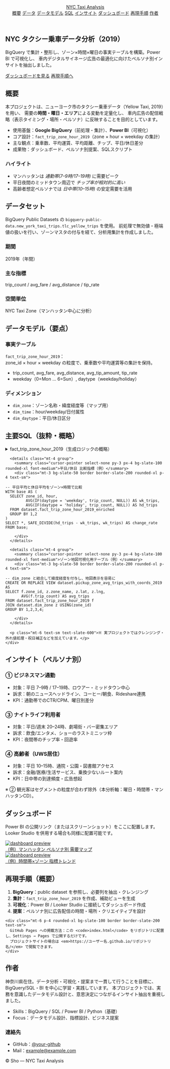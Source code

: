 <!doctype html>
<html lang="ja" class="scroll-smooth">
<head>
  <meta charset="utf-8" />
  <meta name="viewport" content="width=device-width, initial-scale=1" />
  <title>NYC Taxi Analysis | Sho</title>
  <meta name="description" content="BigQuery × Power BI で行った NYC タクシー2019年データの分析。ゾーン×時間×曜日の事実テーブル、ペルソナ別インサイト、広告施策の提案まで。" />
  <meta property="og:title" content="NYC Taxi Analysis | Sho" />
  <meta property="og:description" content="BigQuery × Power BI で行った NYC タクシー2019年データの分析。ゾーン×時間×曜日の事実テーブル、ペルソナ別インサイト、広告施策の提案まで。" />
  <meta property="og:type" content="website" />
  <meta property="og:url" content="https://example.github.io/nyc-taxi-analysis/" />
  <meta property="og:image" content="https://images.unsplash.com/photo-1518306727298-4c97f54bd86f?q=80&w=1200&auto=format&fit=crop" />
  <link rel="icon" href="data:image/svg+xml,<svg xmlns='http://www.w3.org/2000/svg' viewBox='0 0 100 100'><text y='0.9em' font-size='90'>🚕</text></svg>">
  <!-- Tailwind (Play CDN: 手軽さ優先／本番ではビルド推奨) -->
  <script src="https://cdn.tailwindcss.com"></script>
  <script>
    tailwind.config = {
      theme: {
        extend: {
          fontFamily: {
            sans: ["Inter", "system-ui", "-apple-system", "Segoe UI", "Noto Sans JP", "sans-serif"],
          },
        }
      }
    }
  </script>
  <style>
    /* コードブロックを少し見やすく */
    pre { white-space: pre-wrap; }
  </style>
</head>
<body class="bg-slate-50 text-slate-800">
  <!-- Header -->
  <header class="sticky top-0 z-40 backdrop-blur bg-white/75 border-b border-slate-200">
    <div class="max-w-6xl mx-auto px-4 py-3 flex items-center justify-between">
      <a href="#top" class="font-semibold">NYC Taxi Analysis</a>
      <nav class="hidden md:flex gap-6 text-sm">
        <a href="#overview" class="hover:text-slate-900">概要</a>
        <a href="#dataset" class="hover:text-slate-900">データ</a>
        <a href="#model" class="hover:text-slate-900">データモデル</a>
        <a href="#queries" class="hover:text-slate-900">SQL</a>
        <a href="#insights" class="hover:text-slate-900">インサイト</a>
        <a href="#dashboard" class="hover:text-slate-900">ダッシュボード</a>
        <a href="#repro" class="hover:text-slate-900">再現手順</a>
        <a href="#about" class="hover:text-slate-900">作者</a>
      </nav>
    </div>
  </header>

  <!-- Hero -->
  <section id="top" class="relative">
    <div class="absolute inset-0 bg-[url('https://images.unsplash.com/photo-1488747279002-c8523379faaa?q=80&w=1600&auto=format&fit=crop')] bg-cover bg-center opacity-30"></div>
    <div class="max-w-6xl mx-auto px-4 py-20 md:py-28 relative">
      <h1 class="text-3xl md:text-5xl font-bold tracking-tight">NYC タクシー乗車データ分析（2019）</h1>
      <p class="mt-4 md:text-lg text-slate-700 max-w-3xl">BigQuery で集計・整形し、<span class="font-semibold">ゾーン×時間×曜日</span>の事実テーブルを構築。Power BI で可視化し、
        車内デジタルサイネージ広告の最適化に向けたペルソナ別インサイトを抽出しました。</p>
      <div class="mt-6 flex gap-3">
        <a href="#dashboard" class="px-4 py-2 rounded-xl bg-slate-900 text-white hover:opacity-90">ダッシュボードを見る</a>
        <a href="#repro" class="px-4 py-2 rounded-xl border border-slate-300 hover:bg-white">再現手順へ</a>
      </div>
    </div>
  </section>

  <!-- Overview -->
  <section id="overview" class="max-w-6xl mx-auto px-4 py-14">
    <div class="grid md:grid-cols-5 gap-8 items-start">
      <div class="md:col-span-3">
        <h2 class="text-2xl font-bold">概要</h2>
        <p class="mt-3 leading-7">本プロジェクトは、ニューヨーク市のタクシー乗車データ（Yellow Taxi, 2019）を用い、
          需要の<strong>時間・曜日・エリア</strong>による変動を定量化し、
          車内広告の配信戦略（表示タイミング・場所・ペルソナ）に反映することを目的としています。</p>
        <ul class="mt-4 list-disc pl-6 space-y-2">
          <li>使用基盤：<strong>Google BigQuery</strong>（前処理・集計）、<strong>Power BI</strong>（可視化）</li>
          <li>コア設計：<code class="bg-slate-100 px-1 rounded">fact_trip_zone_hour_2019</code>（zone × hour × weekday の集計）</li>
          <li>主な観点：乗車数、平均運賃、平均距離、チップ、平日/休日差分</li>
          <li>成果物：ダッシュボード、ペルソナ別提案、SQLスクリプト</li>
        </ul>
      </div>
      <aside class="md:col-span-2 bg-white border border-slate-200 rounded-2xl p-5 shadow-sm">
        <h3 class="font-semibold">ハイライト</h3>
        <ul class="mt-3 space-y-3 text-sm">
          <li>マンハッタンは <em>通勤帯(7–9時/17–19時)</em> に需要ピーク</li>
          <li>平日夜間のミッドタウン周辺で <em>チップ率が相対的に高い</em></li>
          <li>高齢者想定ペルソナでは <em>日中帯(10–15時)</em> の安定需要を活用</li>
        </ul>
      </aside>
    </div>
  </section>

  <!-- Dataset -->
  <section id="dataset" class="bg-white border-y border-slate-200">
    <div class="max-w-6xl mx-auto px-4 py-14">
      <h2 class="text-2xl font-bold">データセット</h2>
      <p class="mt-3">BigQuery Public Datasets の <code class="bg-slate-100 px-1 rounded">bigquery-public-data.new_york_taxi_trips.tlc_yellow_trips</code> を使用。
        前処理で無効値・極端値の扱いを行い、ゾーンマスタの付与を経て、分析用集計を作成しました。</p>
      <div class="mt-6 grid md:grid-cols-3 gap-6">
        <div class="p-5 rounded-2xl border border-slate-200 bg-slate-50">
          <h3 class="font-semibold">期間</h3>
          <p class="mt-2 text-sm">2019年（年間）</p>
        </div>
        <div class="p-5 rounded-2xl border border-slate-200 bg-slate-50">
          <h3 class="font-semibold">主な指標</h3>
          <p class="mt-2 text-sm">trip_count / avg_fare / avg_distance / tip_rate</p>
        </div>
        <div class="p-5 rounded-2xl border border-slate-200 bg-slate-50">
          <h3 class="font-semibold">空間単位</h3>
          <p class="mt-2 text-sm">NYC Taxi Zone（マンハッタン中心に分析）</p>
        </div>
      </div>
    </div>
  </section>

  <!-- Data Model -->
  <section id="model" class="max-w-6xl mx-auto px-4 py-14">
    <h2 class="text-2xl font-bold">データモデル（要点）</h2>
    <div class="mt-4 grid md:grid-cols-2 gap-6">
      <div class="p-5 rounded-2xl border border-slate-200 bg-white shadow-sm">
        <h3 class="font-semibold">事実テーブル</h3>
        <p class="mt-2 text-sm"><code>fact_trip_zone_hour_2019</code>：<br/>zone_id × hour × weekday の粒度で、乗車数や平均運賃等の集計を保持。</p>
        <ul class="mt-3 list-disc pl-6 text-sm space-y-1">
          <li>trip_count, avg_fare, avg_distance, avg_tip_amount, tip_rate</li>
          <li>weekday（0=Mon … 6=Sun）, daytype（weekday/holiday）</li>
        </ul>
      </div>
      <div class="p-5 rounded-2xl border border-slate-200 bg-white shadow-sm">
        <h3 class="font-semibold">ディメンション</h3>
        <ul class="mt-2 list-disc pl-6 text-sm space-y-1">
          <li><code>dim_zone</code>：ゾーン名称・緯度経度等（マップ用）</li>
          <li><code>dim_time</code>：hour/weekday/日付属性</li>
          <li><code>dim_daytype</code>：平日/休日区分</li>
        </ul>
      </div>
    </div>
  </section>

  <!-- Queries -->
  <section id="queries" class="bg-white border-y border-slate-200">
    <div class="max-w-6xl mx-auto px-4 py-14">
      <h2 class="text-2xl font-bold">主要SQL（抜粋・概略）</h2>
      <details class="mt-4 group">
        <summary class="cursor-pointer select-none py-3 px-4 bg-slate-100 rounded-xl font-medium">fact_trip_zone_hour_2019（生成ロジックの概略）</summary>
        <div class="mt-3 bg-slate-50 border border-slate-200 rounded-xl p-4 text-sm">
<pre><code>-- 概略：ピックアップ時刻から hour / weekday を生成し、
-- zone × hour × weekday で集計
CREATE OR REPLACE TABLE dataset.fact_trip_zone_hour_2019 AS
SELECT
  pickup_zone_id AS zone_id,
  EXTRACT(HOUR FROM pickup_datetime) AS hour,
  EXTRACT(DAYOFWEEK FROM pickup_datetime) - 1 AS weekday, -- 0=Sun 形式なら調整
  COUNT(*) AS trip_count,
  AVG(fare_amount) AS avg_fare,
  AVG(trip_distance) AS avg_distance,
  AVG(tip_amount) AS avg_tip_amount,
  SAFE_DIVIDE(SUM(tip_amount), SUM(fare_amount)) AS tip_rate
FROM bigquery-public-data.new_york_taxi_trips.tlc_yellow_trips
WHERE EXTRACT(YEAR FROM pickup_datetime) = 2019
  AND fare_amount BETWEEN 0 AND 500
  AND trip_distance BETWEEN 0 AND 100
GROUP BY 1,2,3;</code></pre>
        </div>
      </details>

      <details class="mt-4 group">
        <summary class="cursor-pointer select-none py-3 px-4 bg-slate-100 rounded-xl font-medium">平日/休日 比較指標（例）</summary>
        <div class="mt-3 bg-slate-50 border border-slate-200 rounded-xl p-4 text-sm">
<pre><code>-- 平日平均と休日平均をゾーン×時間で比較
WITH base AS (
  SELECT zone_id, hour,
         AVG(IF(daytype = 'weekday', trip_count, NULL)) AS wk_trips,
         AVG(IF(daytype = 'holiday', trip_count, NULL)) AS hd_trips
  FROM dataset.fact_trip_zone_hour_2019_enriched
  GROUP BY 1,2
)
SELECT *, SAFE_DIVIDE(hd_trips - wk_trips, wk_trips) AS change_rate
FROM base; </code></pre>
        </div>
      </details>

      <details class="mt-4 group">
        <summary class="cursor-pointer select-none py-3 px-4 bg-slate-100 rounded-xl font-medium">ゾーン地図可視化用テーブル（例）</summary>
        <div class="mt-3 bg-slate-50 border border-slate-200 rounded-xl p-4 text-sm">
<pre><code>-- dim_zone と結合して緯度経度を付与し、地図表示を容易に
CREATE OR REPLACE VIEW dataset.pickup_zone_avg_trips_with_coords_2019 AS
SELECT f.zone_id, z.zone_name, z.lat, z.lng,
       AVG(f.trip_count) AS avg_trips
FROM dataset.fact_trip_zone_hour_2019 f
JOIN dataset.dim_zone z USING(zone_id)
GROUP BY 1,2,3,4; </code></pre>
        </div>
      </details>

      <p class="mt-6 text-sm text-slate-600">※ 実プロジェクトではクレンジング・外れ値処理・祝日補正などを加えています。</p>
    </div>
  </section>

  <!-- Insights / Personas -->
  <section id="insights" class="max-w-6xl mx-auto px-4 py-14">
    <h2 class="text-2xl font-bold">インサイト（ペルソナ別）</h2>
    <div class="mt-6 grid md:grid-cols-3 gap-6">
      <div class="p-6 rounded-2xl border border-slate-200 bg-white shadow-sm">
        <h3 class="font-semibold">① ビジネスマン通勤</h3>
        <ul class="mt-2 text-sm list-disc pl-6 space-y-1">
          <li>対象：平日 7–9時 / 17–19時、ロウアー・ミッドタウン中心</li>
          <li>訴求：朝のニュースヘッドライン、コーヒー/朝食、Rideshare連携</li>
          <li>KPI：通勤帯でのCTR/CPM、曜日別差分</li>
        </ul>
      </div>
      <div class="p-6 rounded-2xl border border-slate-200 bg-white shadow-sm">
        <h3 class="font-semibold">③ ナイトライフ利用者</h3>
        <ul class="mt-2 text-sm list-disc pl-6 space-y-1">
          <li>対象：平日/週末 20–24時、劇場街・バー密集エリア</li>
          <li>訴求：飲食/エンタメ、ショーのラストミニッツ枠</li>
          <li>KPI：夜間帯のチップ率・回遊率</li>
        </ul>
      </div>
      <div class="p-6 rounded-2xl border border-slate-200 bg-white shadow-sm">
        <h3 class="font-semibold">④ 高齢者（UWS居住）</h3>
        <ul class="mt-2 text-sm list-disc pl-6 space-y-1">
          <li>対象：平日 10–15時、通院・公園・図書館アクセス</li>
          <li>訴求：金融/医療/生活サービス、乗換少ないルート案内</li>
          <li>KPI：日中帯の到達頻度・広告想起</li>
        </ul>
      </div>
    </div>
    <p class="mt-6 text-sm text-slate-600">※ ② 観光客はセグメントの粒度が合わず除外（本分析軸：曜日・時間帯・マンハッタンCD）。</p>
  </section>

  <!-- Dashboard link(s) -->
  <section id="dashboard" class="bg-white border-y border-slate-200">
    <div class="max-w-6xl mx-auto px-4 py-14">
      <h2 class="text-2xl font-bold">ダッシュボード</h2>
      <p class="mt-3">Power BI の公開リンク（またはスクリーンショット）をここに配置します。Looker Studio を併用する場合も同様に配置可能です。</p>
      <div class="mt-6 grid md:grid-cols-2 gap-6">
        <a class="block group" href="#" target="_blank" rel="noopener">
          <div class="aspect-video rounded-2xl overflow-hidden border border-slate-200 shadow-sm">
            <img class="w-full h-full object-cover group-hover:opacity-90" alt="dashboard preview" src="https://images.unsplash.com/photo-1551281044-8c5f0c0e52d3?q=80&w=1200&auto=format&fit=crop" />
          </div>
          <div class="mt-2 text-sm text-slate-600">（例）マンハッタン ペルソナ別 需要マップ</div>
        </a>
        <a class="block group" href="#" target="_blank" rel="noopener">
          <div class="aspect-video rounded-2xl overflow-hidden border border-slate-200 shadow-sm">
            <img class="w-full h-full object-cover group-hover:opacity-90" alt="dashboard preview" src="https://images.unsplash.com/photo-1454165205744-3b78555e5572?q=80&w=1200&auto=format&fit=crop" />
          </div>
          <div class="mt-2 text-sm text-slate-600">（例）時間帯×ゾーン 指標トレンド</div>
        </a>
      </div>
    </div>
  </section>

  <!-- Repro steps -->
  <section id="repro" class="max-w-6xl mx-auto px-4 py-14">
    <h2 class="text-2xl font-bold">再現手順（概要）</h2>
    <ol class="mt-4 list-decimal pl-6 space-y-3">
      <li><strong>BigQuery</strong>：public dataset を参照し、必要列を抽出・クレンジング</li>
      <li><strong>集計</strong>：<code>fact_trip_zone_hour_2019</code> を作成、補助ビューを生成</li>
      <li><strong>可視化</strong>：Power BI / Looker Studio に接続してダッシュボード作成</li>
      <li><strong>提案</strong>：ペルソナ別に広告配信の時間・場所・クリエイティブを設計</li>
    </ol>

    <div class="mt-6 p-4 rounded-xl bg-slate-100 border border-slate-200 text-sm">
      GitHub Pages への掲載方法：この <code>index.html</code> をリポジトリに配置し、Settings → Pages で公開するだけです。
      プロジェクトサイトの場合は <em>https://ユーザー名.github.io/リポジトリ名/</em> で閲覧できます。
    </div>
  </section>

  <!-- About -->
  <section id="about" class="bg-white border-y border-slate-200">
    <div class="max-w-6xl mx-auto px-4 py-14">
      <h2 class="text-2xl font-bold">作者</h2>
      <div class="mt-4 grid md:grid-cols-3 gap-6 items-start">
        <div class="md:col-span-2">
          <p class="leading-7">神奈川県在住。データ分析・可視化・提案まで一貫して行うことを目標に、BigQuery/SQL・BI を中心に学習・実践しています。
            本プロジェクトでは、実務を意識したデータモデル設計と、意思決定につながるインサイト抽出を重視しました。</p>
          <ul class="mt-4 text-sm list-disc pl-6 space-y-1">
            <li>Skills：BigQuery / SQL / Power BI / Python（基礎）</li>
            <li>Focus：データモデル設計、指標設計、ビジネス提案</li>
          </ul>
        </div>
        <div class="bg-slate-50 border border-slate-200 rounded-2xl p-5">
          <h3 class="font-semibold">連絡先</h3>
          <ul class="mt-2 text-sm space-y-1">
            <li>GitHub：<a class="underline" href="#" target="_blank">@your-github</a></li>
            <li>Mail：<a class="underline" href="mailto:example@example.com">example@example.com</a></li>
          </ul>
        </div>
      </div>
    </div>
  </section>

  <footer class="max-w-6xl mx-auto px-4 py-10 text-sm text-slate-500">
    © <span id="y"></span> Sho — NYC Taxi Analysis
  </footer>

  <script>
    document.getElementById('y').textContent = new Date().getFullYear()
  </script>
</body>
</html>
